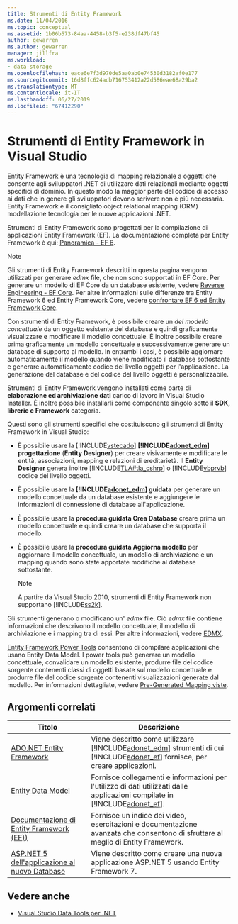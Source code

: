 ```yaml
---
title: Strumenti di Entity Framework
ms.date: 11/04/2016
ms.topic: conceptual
ms.assetid: 1b06b573-84aa-4458-b3f5-e238df47bf45
author: gewarren
ms.author: gewarren
manager: jillfra
ms.workload:
- data-storage
ms.openlocfilehash: eace6e7f3d970de5aa0ab0e74530d3182af0e177
ms.sourcegitcommit: 16d8ffc624adb716753412a22d586eae68a29ba2
ms.translationtype: MT
ms.contentlocale: it-IT
ms.lasthandoff: 06/27/2019
ms.locfileid: "67412290"
---
```

# <a name="entity-framework-tools-in-visual-studio"></a>Strumenti di Entity Framework in Visual Studio

Entity Framework è una tecnologia di mapping relazionale a oggetti che consente agli sviluppatori .NET di utilizzare dati relazionali mediante oggetti specifici di dominio. In questo modo la maggior parte del codice di accesso ai dati che in genere gli sviluppatori devono scrivere non è più necessaria. Entity Framework è il consigliato object relational mapping (ORM) modellazione tecnologia per le nuove applicazioni .NET.

Strumenti di Entity Framework sono progettati per la compilazione di applicazioni Entity Framework (EF). La documentazione completa per Entity Framework è qui: [Panoramica - EF 6](/ef/ef6/).

  > [!NOTE]
  > Gli strumenti di Entity Framework descritti in questa pagina vengono utilizzati per generare *edmx* file, che non sono supportati in EF Core. Per generare un modello di EF Core da un database esistente, vedere [Reverse Engineering - EF Core](/ef/core/managing-schemas/scaffolding). Per altre informazioni sulle differenze tra Entity Framework 6 ed Entity Framework Core, vedere [confrontare EF 6 ed Entity Framework Core](/ef/efcore-and-ef6/).

Con strumenti di Entity Framework, è possibile creare un *del modello concettuale* da un oggetto esistente del database e quindi graficamente visualizzare e modificare il modello concettuale. È inoltre possibile creare prima graficamente un modello concettuale e successivamente generare un database di supporto al modello. In entrambi i casi, è possibile aggiornare automaticamente il modello quando viene modificato il database sottostante e generare automaticamente codice del livello oggetti per l'applicazione. La generazione del database e del codice del livello oggetti è personalizzabile.

Strumenti di Entity Framework vengono installati come parte di **elaborazione ed archiviazione dati** carico di lavoro in Visual Studio Installer. È inoltre possibile installarli come componente singolo sotto il **SDK, librerie e Framework** categoria.

Questi sono gli strumenti specifici che costituiscono gli strumenti di Entity Framework in Visual Studio:

- È possibile usare la [!INCLUDE[vstecado](../data-tools/includes/vstecado_md.md)]  **[!INCLUDE[adonet_edm](../data-tools/includes/adonet_edm_md.md)] progettazione** (**Entity Designer**) per creare visivamente e modificare le entità, associazioni, mapping e relazioni di ereditarietà. Il **Entity Designer** genera inoltre [!INCLUDE[TLA#tla_cshrp](../data-tools/includes/tlasharptla_cshrp_md.md)] o [!INCLUDE[vbprvb](../code-quality/includes/vbprvb_md.md)] codice del livello oggetti.

- È possibile usare la  **[!INCLUDE[adonet_edm](../data-tools/includes/adonet_edm_md.md)] guidata** per generare un modello concettuale da un database esistente e aggiungere le informazioni di connessione di database all'applicazione.

- È possibile usare la **procedura guidata Crea Database** creare prima un modello concettuale e quindi creare un database che supporta il modello.

- È possibile usare la **procedura guidata Aggiorna modello** per aggiornare il modello concettuale, un modello di archiviazione e un mapping quando sono state apportate modifiche al database sottostante.

  > [!NOTE]
  > A partire da Visual Studio 2010, strumenti di Entity Framework non supportano [!INCLUDE[ss2k](../data-tools/includes/ss2k_md.md)].

Gli strumenti generano o modificano un' *edmx* file. Ciò *edmx* file contiene informazioni che descrivono il modello concettuale, il modello di archiviazione e i mapping tra di essi. Per altre informazioni, vedere [EDMX](https://docs.microsoft.com/ef/ef6/).

[Entity Framework Power Tools](https://marketplace.visualstudio.com/items?itemName=EntityFrameworkTeam.EntityFrameworkPowerToolsBeta4) consentono di compilare applicazioni che usano Entity Data Model. I power tools può generare un modello concettuale, convalidare un modello esistente, produrre file del codice sorgente contenenti classi di oggetti basate sul modello concettuale e produrre file del codice sorgente contenenti visualizzazioni generate dal modello. Per informazioni dettagliate, vedere [Pre-Generated Mapping viste](https://docs.microsoft.com/ef/ef6/fundamentals/performance/pre-generated-views).

## <a name="related-topics"></a>Argomenti correlati

| Titolo | Descrizione |
| - | - |
| [ADO.NET Entity Framework](/dotnet/framework/data/adonet/ef/index) | Viene descritto come utilizzare [!INCLUDE[adonet_edm](../data-tools/includes/adonet_edm_md.md)] strumenti di cui [!INCLUDE[adonet_ef](../data-tools/includes/adonet_ef_md.md)] fornisce, per creare applicazioni. |
| [Entity Data Model](/dotnet/framework/data/adonet/entity-data-model) | Fornisce collegamenti e informazioni per l'utilizzo di dati utilizzati dalle applicazioni compilate in [!INCLUDE[adonet_ef](../data-tools/includes/adonet_ef_md.md)]. |
| [Documentazione di Entity Framework (EF))](https://docs.microsoft.com/ef/ef6/get-started) | Fornisce un indice dei video, esercitazioni e documentazione avanzata che consentono di sfruttare al meglio di Entity Framework. |
| [ASP.NET 5 dell'applicazione al nuovo Database](https://docs.efproject.net/en/latest/platforms/aspnetcore/new-db.html) | Viene descritto come creare una nuova applicazione ASP.NET 5 usando Entity Framework 7. |

## <a name="see-also"></a>Vedere anche

- [Visual Studio Data Tools per .NET](../data-tools/visual-studio-data-tools-for-dotnet.md)